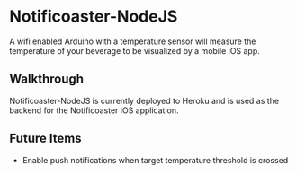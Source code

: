 #  Notificoaster-NodeJS

A wifi enabled Arduino with a temperature sensor will measure the temperature of your beverage to be visualized by a mobile iOS app.

## Walkthrough

Notificoaster-NodeJS is currently deployed to Heroku and is used as the backend for the Notificoaster iOS application.

## Future Items

* Enable push notifications when target temperature threshold is crossed
